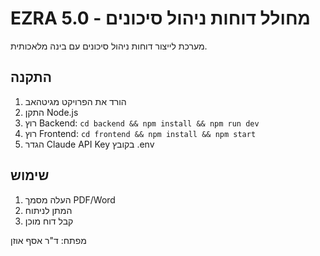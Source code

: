 # EZRA 5.0 - מחולל דוחות ניהול סיכונים

מערכת לייצור דוחות ניהול סיכונים עם בינה מלאכותית.

## התקנה

1. הורד את הפרויקט מגיטהאב
2. התקן Node.js
3. רוץ Backend: `cd backend && npm install && npm run dev`
4. רוץ Frontend: `cd frontend && npm install && npm start`
5. הגדר Claude API Key בקובץ .env

## שימוש

1. העלה מסמך PDF/Word
2. המתן לניתוח
3. קבל דוח מוכן

מפתח: ד"ר אסף אוזן
